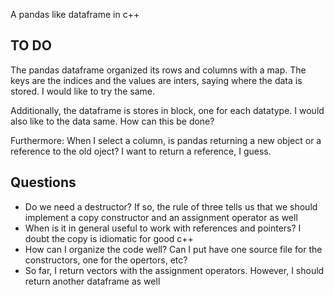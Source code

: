 A pandas like dataframe in c++

TO DO
------
The pandas dataframe organized its rows and columns with a map. The keys are
the indices and the values are inters, saying where the data is stored. I would
like to try the same.

Additionally, the dataframe is stores in block, one for each datatype. I would
also like to the data same. How can this be done?

Furthermore: When I select a column, is pandas returning a new object or a
reference to the old oject? I want to return a reference, I guess.

Questions
---------
* Do we need a destructor? If so, the rule of three tells us that we should
    implement a copy constructor and an assignment operator as well
* When is it in general useful to work with references and pointers? I doubt
    the copy is idiomatic for good c++
* How can I organize the code well? Can I put have one source file for the
    constructors, one for the opertors, etc?
* So far, I return vectors<double> with the assignment operators. However, I
    should return another dataframe as well


